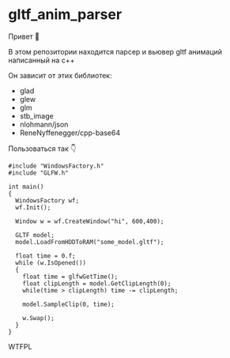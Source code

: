 # gltf_anim_parser

Привет 👋

В этом репозитории находится парсер и вьювер gltf анимаций написанный на c++

Он зависит от этих библиотек:
- glad
- glew
- glm
- stb_image
- nlohmann/json
- ReneNyffenegger/cpp-base64

Пользоваться так 👇

```
#include "WindowsFactory.h"
#include "GLFW.h"

int main()
{
  WindowsFactory wf;
  wf.Init();
  
  Window w = wf.CreateWindow("hi", 600,400);
  
  GLTF model;
  model.LoadFromHDDToRAM("some_model.gltf");
  
  float time = 0.f;
  while (w.IsOpened())
  {
    float time = glfwGetTime();
    float clipLength = model.GetClipLength(0);
    while(time > clipLength) time -= clipLength;
    
    model.SampleClip(0, time);
    
    w.Swap();
  }
}
```

<a href="http://www.wtfpl.net/"><img
       src="http://www.wtfpl.net/wp-content/uploads/2012/12/wtfpl-badge-4.png"
       width="80" height="15" alt="WTFPL" /></a>
